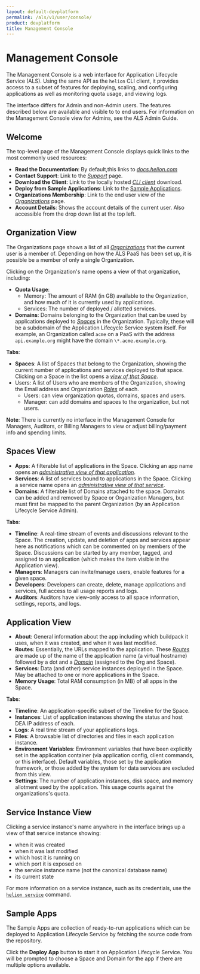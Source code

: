 ```yaml
---
layout: default-devplatform
permalink: /als/v1/user/console/
product: devplatform
title: Management Console
---
```

<!--PUBLISHED-->

Management Console[](#index-1 "Permalink to this headline")
============================================================

The Management Console is a web interface for Application Lifecycle Service (ALS). Using the same
API as the `helion` CLI client, it provides access
to a subset of features for deploying, scaling, and configuring
applications as well as monitoring quota usage, and viewing logs.

The interface differs for Admin and non-Admin users. The features described below are available and visible to
to end users. For information on the Management Console view for Admins, see the ALS Admin Guide. 

Welcome[](#welcome "Permalink to this headline")
-------------------------------------------------

The top-level page of the Management Console displays quick links to the
most commonly used resources:

-   **Read the Documentation**: By default,this links to
    [*docs.helion.com*](../../..)
-   **Contact Support**: Link to the [*Support*](#user-console-support)
    page.
-   **Download the Client**: Link to the locally hosted [*CLI
    client*](/als/v1/user/client/#client) download.
-   **Deploy from Sample Applications**: Link to the [Sample Applications](#user-console-app-store).
-   **Organizations Membership**: Link to the end user view of the
    [*Organizations*](#user-console-welcome) page.
-   **Account Details**: Shows the account details of the current user. Also
    accessible from the drop down list at the top left.

Organization View[](#organization-view "Permalink to this headline")
---------------------------------------------------------------------

The Organizations page shows a list of all
[*Organizations*](/als/v1/user/deploy/orgs-spaces/#orgs-spaces) that the
current user is a member of. Depending on how the ALS PaaS has been
set up, it is possible be a member of only a single Organization.

Clicking on the Organization's name opens a view of that organization,
including:

-   **Quota Usage**:
    -   Memory: The amount of RAM (in GB) available to the Organization,
        and how much of it is currently used by applications.
    -   Services: The number of deployed / allotted services.
-   **Domains**: Domains belonging to the Organization that can be used by applications deployed to [*Spaces*](/als/v1/user/deploy/orgs-spaces/#orgs-spaces) in the Organization. Typically, these will be a subdomain of the Application Lifecycle Service system itself. For example, an Organization called `acme` on a PaaS with the address `api.example.org` might have the domain `\*.acme.example.org`.

**Tabs**:

-   **Spaces**: A list of Spaces that belong to the Organization, showing
    the current number of applications and services deployed to that
    space. Clicking on a Space in the list opens a [*view of that
    Space*](#user-console-space).
-   Users: A list of Users who are members of the Organization, showing
    the Email address and Organization
    [*Roles*](/als/v1/user/deploy/orgs-spaces/#orgs-spaces-roles) of each.
    -   Users: can view organization quotas, domains, spaces and users.
    -   Manager: can add domains and spaces to the organization, but not
        users.

**Note**: There is currently no interface in the Management Console for Managers,
Auditors, or Billing Managers to view or adjust billing/payment info and
spending limits.

Spaces View[](#space-view "Permalink to this headline")
-------------------------------------------------------

-   **Apps**: A filterable list of applications in the Space. Clicking an
    app name opens an [*administrative view of that
    application*](#user-console-app).
-   **Services**: A list of services bound to applications in the Space.
    Clicking a service name opens an [*administrative view of that
    service*](#user-console-service).
-   **Domains**: A filterable list of Domains attached to the space. Domains
    can be added and removed by Space or Organization Managers, but must
    first be mapped to the parent Organization (by an Application Lifecycle Service Admin).

**Tabs**:

-   **Timeline**: A real-time stream of events and discussions relevant to
    the Space. The creation, update, and deletion of apps and services
    appear here as notifications which can be commented on by members of
    the Space. Discussions can be started by any member, tagged, and
    assigned to an application (which makes the item visible in the
    Application view).
-   **Managers**: Managers can invite/manage users, enable features for a
    given space.
-   **Developers**: Developers can create, delete, manage applications and
    services, full access to all usage reports and logs.
-   **Auditors**: Auditors have view-only access to all space information,
    settings, reports, and logs.

Application View[](#application-view "Permalink to this headline")
-------------------------------------------------------------------

-   **About**: General information about the app including which buildpack
    it uses, when it was created, and when it was last modified.
-   **Routes**: Essentially, the URLs mapped to the application. These
    [*Routes*](/als/v1/user/deploy/orgs-spaces/#orgs-spaces-routes) are made
    up of the name of the application name (a virtual hostname) followed
    by a dot and a
    [*Domain*](/als/v1/user/deploy/orgs-spaces/#orgs-spaces-domains) (assigned
    to the Org and Space).
-   **Services**: Data (and other) service instances deployed in the Space.
    May be attached to one or more applications in the Space.
-   **Memory** **Usage**: Total RAM consumption (in MB) of all apps in the
    Space.

**Tabs**:

-   **Timeline**: An application-specific subset of the Timeline for the
    Space.
-   **Instances**: List of application instances showing the status and host
    DEA IP address of each.
-   **Logs**: A real time stream of your applications logs.
-   **Files**: A browsable list of directories and files in each application
    instance.
-   **Environment** **Variables**: Environment variables that have been
    explicitly set in the application container (via application config,
    client commands, or this interface). Default variables, those set by
    the application framework, or those added by the system for data
    services are excluded from this view.
-   **Settings**: The number of application instances, disk space, and
    memory allotment used by the application. This usage counts against
    the organizations's quota.

Service Instance View[](#service-instance-view "Permalink to this headline")
-----------------------------------------------------------------------------

Clicking a service instance's name anywhere in the interface brings up a
view of that service instance showing:

-   when it was created
-   when it was last modified
-   which host it is running on
-   which port it is exposed on
-   the service instance name (not the canonical database name)
-   its current state

For more information on a service instance, such as its credentials, use
the [`helion service`](/als/v1/user/reference/client-ref/#command-service)
command.

Sample Apps[](#marketplace "Permalink to this headline")
-----------------------------------------------------

The Sample Apps are collection of ready-to-run applications which can be deployed to Application Lifecycle Service by fetching the source code from the repository.

Click the **Deploy App** button to start it on Application Lifecycle Service. You will be
prompted to choose a Space and Domain for the app if there are multiple
options available.